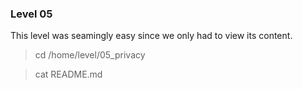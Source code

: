 ### Level 05

This level was seamingly easy since we only had to view its content.
> cd /home/level/05_privacy

> cat README.md
